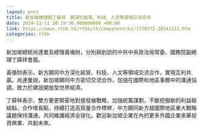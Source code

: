 ```yaml
---
layout: post
title: 新加坡總理晤丁薛祥　願深化經貿、科技、人文等領域交流合作
date: 2024-11-11 20:19:36.000000000 +08:00
link: https://news.rthk.hk/rthk/ch/component/k2/1778572-20241111.htm
categories: rthk
---
```


新加坡總統尚達曼及總理黃循財，分別與到訪的中共中央政治局常委、國務院副總理丁薛祥會面。

黃循財表示，新方願同中方深化經貿、科技、人文等領域交流合作，實現互利共贏。尚達曼說，新加坡願同中方密切交流合作，加強在國際和地區事務中的溝通協調，致力於建設開放型世界經濟。

丁薛祥表示，雙方要更緊密地對接發展戰略，加強統籌謀劃，不斷挖掘新的利益聯結點、合作增長點，持續打造高質量合作標桿，中方願同新方就國際地區重大戰略議題保持溝通，共同維護經濟全球化。歡迎新加坡企業在內的更多外國企業來華投資興業、共創未來。
